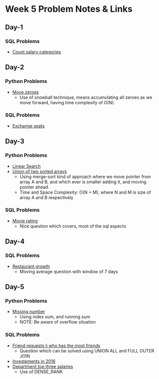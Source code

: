 # Week 5 Problem Notes & Links

## Day-1
### SQL Problems
- [Count salary categories](https://leetcode.com/problems/count-salary-categories/description/?envType=study-plan-v2&envId=top-sql-50)

## Day-2
### Python Problems
- [Move zeroes](https://leetcode.com/problems/move-zeroes/)
    + Use of snowball technique, means accumulating all zeroes as we move forward, having time complexity of O(N).
### SQL Problems
- [Exchange seats](https://leetcode.com/problems/exchange-seats/?envType=study-plan-v2&envId=top-sql-50)

## Day-3
### Python Problems
- [Linear Search](https://www.geeksforgeeks.org/problems/search-an-element-in-an-array-1587115621/1)
- [Union of two sorted arrays](https://www.geeksforgeeks.org/problems/union-of-two-sorted-arrays-1587115621/1)
    + Using merge-sort kind of approach where we move pointer from array A and B, and which ever is smaller adding it, and moving pointer ahead.
    + Time and Space Complexity: O(N + M), where N and M is size of array A and B respectively
### SQL Problems
- [Movie rating](https://leetcode.com/problems/movie-rating/description/?envType=study-plan-v2&envId=top-sql-50)
    + Nice question which covers, most of the sql aspects

## Day-4
### SQL Problems
- [Restaurant growth](https://leetcode.com/problems/restaurant-growth/description/)
    + Moving average question with window of 7 days

## Day-5
### Python Problems
- [Missing number](https://leetcode.com/problems/missing-number/)
    + Using index sum, and running sum
    + NOTE: Be aware of overflow situation
### SQL Problems
- [Friend requests ii who has the most friends](https://leetcode.com/problems/friend-requests-ii-who-has-the-most-friends/?envType=study-plan-v2&envId=top-sql-50)
    + Question which can be solved using UNION ALL and FULL OUTER JOIN
- [Investements in 2016](https://leetcode.com/problems/investments-in-2016/?envType=study-plan-v2&envId=top-sql-50)
- [Department top three salaries](https://leetcode.com/problems/department-top-three-salaries/?envType=study-plan-v2&envId=top-sql-50)
    + Use of DENSE_RANK
